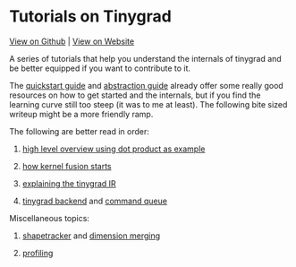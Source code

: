 # Tutorials on Tinygrad

[View on Github](https://github.com/mesozoic-egg/tinygrad-notes) |
[View on Website](https://mesozoic-egg.github.io/tinygrad-notes)

A series of tutorials that help you understand the internals of tinygrad
and be better equipped if you want to contribute to it.

The [quickstart guide](https://github.com/tinygrad/tinygrad/blob/master/docs/quickstart.md)
and [abstraction guide](https://github.com/tinygrad/tinygrad/blob/master/docs/abstractions2.py)
already offer some really good resources on how to get started and the internals, 
but if you find the learning curve still too steep (it was to me at least). The 
following bite sized writeup might be a more friendly ramp. 

The following are better read in order:

1. [high level overview using dot product as example](dotproduct.md)

2. [how kernel fusion starts](scheduleitem.md)

3. [explaining the tinygrad IR](uops.md)

4. [tinygrad backend](backends.md) and [command queue](commandqueue.md)


Miscellaneous topics:
1. [shapetracker](shapetracker.md) and [dimension merging](mergedim.md)

2. [profiling](profiling.md)